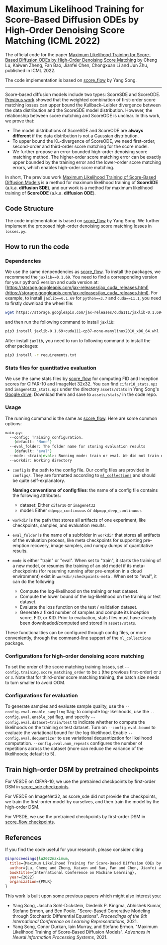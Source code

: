 # Maximum Likelihood Training for Score-Based Diffusion ODEs by High-Order Denoising Score Matching (ICML 2022)

The official code for the paper [Maximum Likelihood Training for Score-Based Diffusion ODEs by High-Order Denoising Score Matching](https://arxiv.org/abs/2206.08265) by Cheng Lu, Kaiwen Zheng, Fan Bao, Jianfei Chen, Chongxuan Li and Jun Zhu, published in ICML 2022.

The code implementation is based on [score_flow](https://github.com/yang-song/score_flow) by Yang Song.

--------------------

Score-based diffusion models include two types: ScoreSDE and ScoreODE. [Previous work](https://arxiv.org/abs/2101.09258) showed that the weighted combination of first-order score matching losses can upper bound the Kullback–Leibler divergence between the data distribution and the ScoreSDE model distribution. However, the relationship between score matching and ScoreODE is unclear. In this work, we prove that:

- The model distributions of ScoreSDE and ScoreODE are **always different** if the data distribution is not a Gaussian distribution.
- To upper bound the KL-divergence of ScoreODE, we need first-order, second-order and third-order score matching for the score model.
- We further propose an error-bounded high-order denoising score matching method. The higher-order score matching error can be exactly upper bounded by the training error and the lower-order score matching errors, which enables  high-order score matching.

In short, The previous work [Maximum Likelihood Training of Score-Based Diffusion Models](https://arxiv.org/abs/2101.09258) is a method for maximum likelihood training of **ScoreSDE** (a.k.a. **diffusion SDE**), and our work is a method for maximum likelihood training of **ScoreODE** (a.k.a. **diffusion ODE**). 
 
## Code Structure
The code implementation is based on [score_flow](https://github.com/yang-song/score_flow) by Yang Song. We further implement the proposed high-order denoising score matching losses in `losses.py`.

## How to run the code

### Dependencies

We use the same denpendencies as [score_flow](https://github.com/yang-song/score_flow). To install the packages, we recommend the ``jaxlib==0.1.69``. You need to find a corresponding version for your python3 version and cuda version at: [https://storage.googleapis.com/jax-releases/jax_cuda_releases.html](https://storage.googleapis.com/jax-releases/jax_cuda_releases.html). For example, to install ``jaxlib==0.1.69`` for `python==3.7` and `cuda==11.1`, you need to firstly download the wheel file:
```sh
wget https://storage.googleapis.com/jax-releases/cuda111/jaxlib-0.1.69+cuda111-cp37-none-manylinux2010_x86_64.whl
```
and then run the following command to install `jaxlib`:
```sh
pip3 install jaxlib-0.1.69+cuda111-cp37-none-manylinux2010_x86_64.whl
```
After install `jaxlib`, you need to run to following command to install the other packages:
```sh
pip3 install -r requirements.txt
```

### Stats files for quantitative evaluation

We use the same stats files by [score_flow](https://github.com/yang-song/score_flow) for computing FID and Inception scores for CIFAR-10 and ImageNet 32x32. You can find `cifar10_stats.npz` and `imagenet32_stats.npz` under the directory `assets/stats` in Yang Song's [Google drive](https://drive.google.com/drive/folders/1gbDrVrFVSupFMRoK7HZo8aFgPvOtpmqB?usp=sharing). Download them and save to `assets/stats/` in the code repo.

### Usage
The running command is the same as [score_flow](https://github.com/yang-song/score_flow). Here are some common options:

```sh
main.py:
  --config: Training configuration.
    (default: 'None')
  --eval_folder: The folder name for storing evaluation results
    (default: 'eval')
  --mode: <train|eval>: Running mode: train or eval. We did not train our model by further variational dequantizations.
  --workdir: Working directory
```

* `config` is the path to the config file. Our config files are provided in `configs/`. They are formatted according to [`ml_collections`](https://github.com/google/ml_collections) and should be quite self-explanatory.

  **Naming conventions of config files**: the name of a config file contains the following attributes:

  * dataset: Either `cifar10` or `imagenet32`
  * model: Either `ddpmpp_continuous` or `ddpmpp_deep_continuous`

*  `workdir` is the path that stores all artifacts of one experiment, like checkpoints, samples, and evaluation results.

* `eval_folder` is the name of a subfolder in `workdir` that stores all artifacts of the evaluation process, like meta checkpoints for supporting pre-emption recovery, image samples, and numpy dumps of quantitative results.

* `mode` is either "train" or "eval". When set to "train", it starts the training of a new model, or resumes the training of an old model if its meta-checkpoints (for resuming running after pre-emption in a cloud environment) exist in `workdir/checkpoints-meta` . When set to "eval", it can do the following:

  * Compute the log-likelihood on the training or test dataset.
  * Compute the lower bound of the log-likelihood on the training or test dataset.
  * Evaluate the loss function on the test / validation dataset.  
  * Generate a fixed number of samples and compute its Inception score, FID, or KID. Prior to evaluation, stats files must have already been downloaded/computed and stored in `assets/stats`.
	
These functionalities can be configured through config files, or more conveniently, through the command-line support of the `ml_collections` package. 

### Configurations for high-order denoising score matching
To set the order of the score matching training losses, set `--config.training.score_matching_order` to be `1` (the previous first-order) or `2` or `3`. Note that for third-order score matching training, the batch size needs to turn smaller to avoid OOM.

### Configurations for evaluation
To generate samples and evaluate sample quality, use the  `--config.eval.enable_sampling` flag; to compute log-likelihoods, use the `--config.eval.enable_bpd` flag, and specify `--config.eval.dataset=train/test` to indicate whether to compute the likelihoods on the training or test dataset. Turn on `--config.eval.bound` to evaluate the variational bound for the log-likelihood. Enable `--config.eval.dequantizer` to use variational dequantization for likelihood computation. `--config.eval.num_repeats` configures the number of repetitions across the dataset (more can reduce the variance of the likelihoods; default to 5).

## Train high-order DSM by pretrained checkpoints
For VESDE on CIFAR-10, we use the pretrained checkpoints by first-order DSM in [score_sde checkpoints](https://drive.google.com/drive/folders/1RAG8qpOTURkrqXKwdAR1d6cU9rwoQYnH?usp=sharing).

For VESDE on ImageNet32, as score_sde did not provide the checkpoints, we train the first-order model by ourselves, and then train the model by the high-order DSM.

For VPSDE, we use the pretrained checkpoints by first-order DSM in [score_flow checkpoints](https://drive.google.com/drive/folders/1gbDrVrFVSupFMRoK7HZo8aFgPvOtpmqB?usp=sharing).

## References

If you find the code useful for your research, please consider citing
```bib
@inproceedings{lu2022maximum,
  title={Maximum Likelihood Training for Score-Based Diffusion ODEs by High-Order Denoising Score Matching},
  author={Lu, Cheng and Zheng, Kaiwen and Bao, Fan and Chen, Jianfei and Li, Chongxuan and Zhu, Jun},
  booktitle={International Conference on Machine Learning},
  year={2022}
  organization={PMLR}
}
```

This work is built upon some previous papers which might also interest you:

* Yang Song, Jascha Sohl-Dickstein, Diederik P. Kingma, Abhishek Kumar, Stefano Ermon, and Ben Poole. "Score-Based Generative Modeling through Stochastic Differential Equations". *Proceedings of the 9th International Conference on Learning Representations*, 2021.
* Yang Song, Conor Durkan, Iain Murray, and Stefano Ermon. "Maximum Likelihood Training of Score-Based Diffusion Models". *Advances in Neural Information Processing Systems*, 2021.
